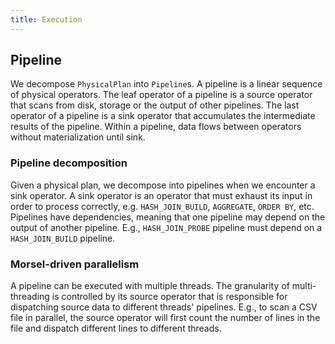 ```yaml
---
title: Execution
---
```


## Pipeline

We decompose `PhysicalPlan` into `Pipeline`s. A pipeline is a linear sequence of physical operators. The leaf operator of a pipeline is a source operator that scans from disk, storage or the output of other pipelines. The last operator of a pipeline is a sink operator that accumulates the intermediate results of the pipeline. Within a pipeline, data flows between operators without materialization until sink.

### Pipeline decomposition

Given a physical plan, we decompose into pipelines when we encounter a sink operator. A sink operator is an operator that must exhaust its input in order to process correctly, e.g. `HASH_JOIN_BUILD`, `AGGREGATE`, `ORDER BY`, etc. Pipelines have dependencies, meaning that one pipeline may depend on the output of another pipeline. E.g., `HASH_JOIN_PROBE` pipeline must depend on a `HASH_JOIN_BUILD` pipeline.

### Morsel-driven parallelism

A pipeline can be executed with multiple threads. The granularity of multi-threading is controlled by its source operator that is responsible for dispatching source data to different threads' pipelines. E.g., to scan a CSV file in parallel, the source operator will first count the number of lines in the file and dispatch different lines to different threads.
